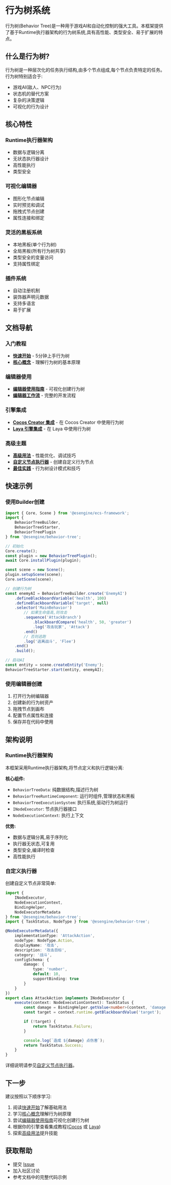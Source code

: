 # 行为树系统

行为树(Behavior Tree)是一种用于游戏AI和自动化控制的强大工具。本框架提供了基于Runtime执行器架构的行为树系统,具有高性能、类型安全、易于扩展的特点。

## 什么是行为树?

行为树是一种层次化的任务执行结构,由多个节点组成,每个节点负责特定的任务。行为树特别适合于:

- 游戏AI(敌人、NPC行为)
- 状态机的替代方案
- 复杂的决策逻辑
- 可视化的行为设计

## 核心特性

### Runtime执行器架构
- 数据与逻辑分离
- 无状态执行器设计
- 高性能执行
- 类型安全

### 可视化编辑器
- 图形化节点编辑
- 实时预览和调试
- 拖拽式节点创建
- 属性连接和绑定

### 灵活的黑板系统
- 本地黑板(单个行为树)
- 全局黑板(所有行为树共享)
- 类型安全的变量访问
- 支持属性绑定

### 插件系统
- 自动注册机制
- 装饰器声明元数据
- 支持多语言
- 易于扩展

## 文档导航

### 入门教程

- **[快速开始](./getting-started.md)** - 5分钟上手行为树
- **[核心概念](./core-concepts.md)** - 理解行为树的基本原理

### 编辑器使用

- **[编辑器使用指南](./editor-guide.md)** - 可视化创建行为树
- **[编辑器工作流](./editor-workflow.md)** - 完整的开发流程

### 引擎集成

- **[Cocos Creator 集成](./cocos-integration.md)** - 在 Cocos Creator 中使用行为树
- **[Laya 引擎集成](./laya-integration.md)** - 在 Laya 中使用行为树

### 高级主题

- **[高级用法](./advanced-usage.md)** - 性能优化、调试技巧
- **[自定义节点执行器](./custom-actions.md)** - 创建自定义行为节点
- **[最佳实践](./best-practices.md)** - 行为树设计模式和技巧

## 快速示例

### 使用Builder创建

```typescript
import { Core, Scene } from '@esengine/ecs-framework';
import {
    BehaviorTreeBuilder,
    BehaviorTreeStarter,
    BehaviorTreePlugin
} from '@esengine/behavior-tree';

// 初始化
Core.create();
const plugin = new BehaviorTreePlugin();
await Core.installPlugin(plugin);

const scene = new Scene();
plugin.setupScene(scene);
Core.setScene(scene);

// 创建行为树
const enemyAI = BehaviorTreeBuilder.create('EnemyAI')
    .defineBlackboardVariable('health', 100)
    .defineBlackboardVariable('target', null)
    .selector('MainBehavior')
        // 如果生命值高,则攻击
        .sequence('AttackBranch')
            .blackboardCompare('health', 50, 'greater')
            .log('攻击玩家', 'Attack')
        .end()
        // 否则逃跑
        .log('逃离战斗', 'Flee')
    .end()
    .build();

// 启动AI
const entity = scene.createEntity('Enemy');
BehaviorTreeStarter.start(entity, enemyAI);
```

### 使用编辑器创建

1. 打开行为树编辑器
2. 创建新的行为树资产
3. 拖拽节点到画布
4. 配置节点属性和连接
5. 保存并在代码中使用

## 架构说明

### Runtime执行器架构

本框架采用Runtime执行器架构,将节点定义和执行逻辑分离:

**核心组件:**
- `BehaviorTreeData`: 纯数据结构,描述行为树
- `BehaviorTreeRuntimeComponent`: 运行时组件,管理状态和黑板
- `BehaviorTreeExecutionSystem`: 执行系统,驱动行为树运行
- `INodeExecutor`: 节点执行器接口
- `NodeExecutionContext`: 执行上下文

**优势:**
- 数据与逻辑分离,易于序列化
- 执行器无状态,可复用
- 类型安全,编译时检查
- 高性能执行

### 自定义执行器

创建自定义节点非常简单:

```typescript
import {
    INodeExecutor,
    NodeExecutionContext,
    BindingHelper,
    NodeExecutorMetadata
} from '@esengine/behavior-tree';
import { TaskStatus, NodeType } from '@esengine/behavior-tree';

@NodeExecutorMetadata({
    implementationType: 'AttackAction',
    nodeType: NodeType.Action,
    displayName: '攻击',
    description: '攻击目标',
    category: '战斗',
    configSchema: {
        damage: {
            type: 'number',
            default: 10,
            supportBinding: true
        }
    }
})
export class AttackAction implements INodeExecutor {
    execute(context: NodeExecutionContext): TaskStatus {
        const damage = BindingHelper.getValue<number>(context, 'damage', 10);
        const target = context.runtime.getBlackboardValue('target');

        if (!target) {
            return TaskStatus.Failure;
        }

        console.log(`造成 ${damage} 点伤害`);
        return TaskStatus.Success;
    }
}
```

详细说明请参见[自定义节点执行器](./custom-actions.md)。

## 下一步

建议按照以下顺序学习:

1. 阅读[快速开始](./getting-started.md)了解基础用法
2. 学习[核心概念](./core-concepts.md)理解行为树原理
3. 尝试[编辑器使用指南](./editor-guide.md)可视化创建行为树
4. 根据你的引擎查看集成教程([Cocos](./cocos-integration.md) 或 [Laya](./laya-integration.md))
5. 探索[高级用法](./advanced-usage.md)提升技能

## 获取帮助

- 提交 [Issue](https://github.com/esengine/ecs-framework/issues)
- 加入社区讨论
- 参考文档中的完整代码示例
